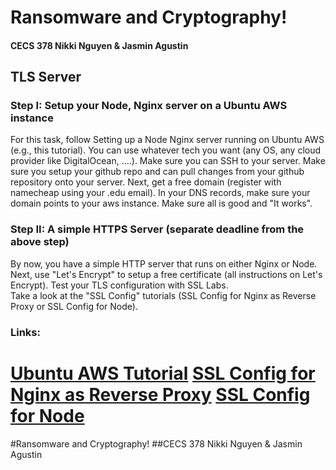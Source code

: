 # Ransomware and Cryptography!
#### CECS 378 Nikki Nguyen & Jasmin Agustin


## TLS Server
### Step I: Setup your Node, Nginx server on a Ubuntu AWS instance

For this task, follow Setting up a Node Nginx server running on Ubuntu AWS (e.g., this tutorial). 
You can use whatever tech you want (any OS, any cloud provider like DigitalOcean, ....). Make sure you can SSH to your server.
Make sure you setup your github repo and can pull changes from your github repository onto your server.
Next, get a free domain (register with namecheap using your .edu email). 
In your DNS records, make sure your domain points to your aws instance. Make sure all is good and "It works".

### Step II: A simple HTTPS Server (separate deadline from the above step)
By now, you have a simple HTTP server that runs on either Nginx or Node.
Next, use "Let's Encrypt" to setup a free certificate (all instructions on Let's Encrypt). Test your TLS configuration with SSL Labs.  
Take a look at the "SSL Config" tutorials (SSL Config for Nginx as Reverse Proxy or SSL Config for Node).

### Links: 
[Ubuntu AWS Tutorial](https://blog.cloudboost.io/setting-up-an-https-sever-with-node-amazon-ec2-nginx-and-lets-encrypt-46f869159469?gi=b9499d469c98)
[SSL Config for Nginx as Reverse Proxy](docs/SSLNginxReverseProxy.md)
[SSL Config for Node](docs/SSLNode.md)
=======
#Ransomware and Cryptography!
##CECS 378 Nikki Nguyen & Jasmin Agustin





